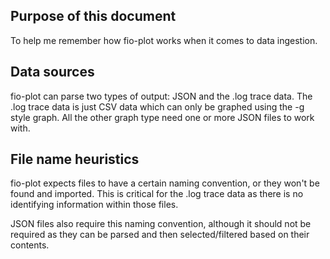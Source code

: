 ## Purpose of this document

To help me remember how fio-plot works when it comes to data ingestion.

## Data sources

fio-plot can parse two types of output: JSON and the .log trace data.
The .log trace data is just CSV data which can only be graphed using the -g style graph. 
All the other graph type need one or more JSON files to work with.

## File name heuristics

fio-plot expects files to have a certain naming convention, or they won't be found and imported.
This is critical for the .log trace data as there is no identifying information within those files.

JSON files also require this naming convention, although it should not be required as they can be parsed and then selected/filtered based on their contents. 

